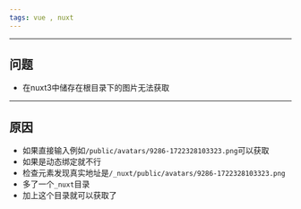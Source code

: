 ```yaml
---
tags: vue , nuxt
---
```


---

## 问题

 - 在nuxt3中储存在根目录下的图片无法获取

---

## 原因

 - 如果直接输入例如`/public/avatars/9286-1722328103323.png`可以获取
 - 如果是动态绑定就不行
 - 检查元素发现真实地址是`/_nuxt/public/avatars/9286-1722328103323.png`
 - 多了一个`_nuxt`目录
 - 加上这个目录就可以获取了
